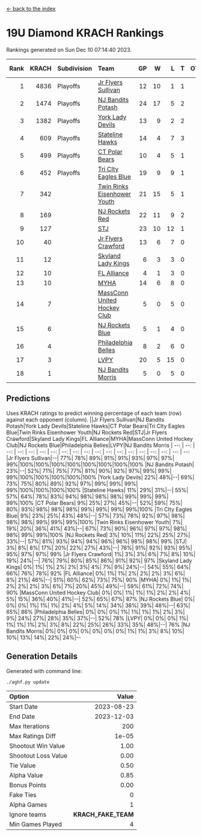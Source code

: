 [<- back to the index](readme.md)
# 19U Diamond KRACH Rankings
Rankings generated on Sun Dec 10 07:14:40 2023.

Rank|KRACH|Subdivision|Team|GP|W|L|T|OTW|OTL|SoS|Exp Wins|Win Diff
---:|---:|:---|:---|---:|---:|---:|---:|---:|---:|---:|---:|---:
1|4836|Playoffs|[Jr Flyers Sullivan](https://gamesheetstats.com/seasons/3663/teams/140859/schedule)|12|10|1|1|1|0|746|11.3|-0.0
2|1474|Playoffs|[NJ Bandits Potash](https://gamesheetstats.com/seasons/3663/teams/140857/schedule)|24|17|5|2|0|0|894|18.8|-0.0
3|1382|Playoffs|[York Lady Devils](https://gamesheetstats.com/seasons/3663/teams/140856/schedule)|13|9|2|2|0|0|694|10.8|-0.0
4|609|Playoffs|[Stateline Hawks](https://gamesheetstats.com/seasons/3663/teams/141851/schedule)|14|4|7|3|0|1|1672|6.3|-0.0
5|499|Playoffs|[CT Polar Bears](https://gamesheetstats.com/seasons/3663/teams/140853/schedule)|10|4|5|1|0|0|1426|5.3|-0.0
6|452|Playoffs|[Tri CIty Eagles Blue](https://gamesheetstats.com/seasons/3663/teams/140852/schedule)|19|9|9|1|1|0|1012|10.3|-0.0
7|342||[Twin Rinks Eisenhower Youth](https://gamesheetstats.com/seasons/3663/teams/140861/schedule)|21|15|5|1|0|0|291|16.3|-0.0
8|169||[NJ Rockets Red](https://gamesheetstats.com/seasons/3663/teams/140855/schedule)|22|11|9|2|1|1|522|12.9|0.0
9|127||[STJ](https://gamesheetstats.com/seasons/3663/teams/140858/schedule)|23|10|12|1|0|0|512|11.4|0.0
10|40||[Jr Flyers Crawford](https://gamesheetstats.com/seasons/3663/teams/140862/schedule)|13|6|7|0|0|1|100|6.9|0.0
11|12||[Skyland Lady Kings](https://gamesheetstats.com/seasons/3663/teams/140865/schedule)|6|3|3|0|0|0|76|3.9|0.0
12|10||[FL Alliance](https://gamesheetstats.com/seasons/3663/teams/156907/schedule)|4|1|3|0|0|0|319|1.9|0.0
13|10||[MYHA](https://gamesheetstats.com/seasons/3663/teams/140863/schedule)|14|6|8|0|0|0|73|6.9|0.0
14|7||[MassConn United Hockey Club](https://gamesheetstats.com/seasons/3663/teams/140854/schedule)|5|0|5|0|0|0|542|0.9|0.0
15|6||[NJ Rockets Blue](https://gamesheetstats.com/seasons/3663/teams/140867/schedule)|5|1|4|0|0|0|174|1.9|0.0
16|4||[Philadelphia Belles](https://gamesheetstats.com/seasons/3663/teams/140864/schedule)|8|2|6|0|0|0|34|2.9|0.0
17|3||[LVPY](https://gamesheetstats.com/seasons/3663/teams/140860/schedule)|20|5|15|0|0|0|200|5.9|0.0
18|1||[NJ Bandits Morris](https://gamesheetstats.com/seasons/3663/teams/140866/schedule)|5|0|5|0|0|0|122|0.9|0.0

## Predictions
Uses KRACH ratings to predict winning percentage of each team (row) against each opponent (column).
||Jr Flyers Sullivan|NJ Bandits Potash|York Lady Devils|Stateline Hawks|CT Polar Bears|Tri CIty Eagles Blue|Twin Rinks Eisenhower Youth|NJ Rockets Red|STJ|Jr Flyers Crawford|Skyland Lady Kings|FL Alliance|MYHA|MassConn United Hockey Club|NJ Rockets Blue|Philadelphia Belles|LVPY|NJ Bandits Morris
| --: | --: | --: | --: | --: | --: | --: | --: | --: | --: | --: | --: | --: | --: | --: | --: | --: | --: | --: 
|Jr Flyers Sullivan|--| 77%| 78%| 89%| 91%| 91%| 93%| 97%| 97%| 99%|100%|100%|100%|100%|100%|100%|100%|100%
|NJ Bandits Potash| 23%|--| 52%| 71%| 75%| 77%| 81%| 90%| 92%| 97%| 99%| 99%| 99%|100%|100%|100%|100%|100%
|York Lady Devils| 22%| 48%|--| 69%| 73%| 75%| 80%| 89%| 92%| 97%| 99%| 99%| 99%| 99%|100%|100%|100%|100%
|Stateline Hawks| 11%| 29%| 31%|--| 55%| 57%| 64%| 78%| 83%| 94%| 98%| 98%| 98%| 99%| 99%| 99%| 99%|100%
|CT Polar Bears|  9%| 25%| 27%| 45%|--| 52%| 59%| 75%| 80%| 93%| 98%| 98%| 98%| 99%| 99%| 99%| 99%|100%
|Tri CIty Eagles Blue|  9%| 23%| 25%| 43%| 48%|--| 57%| 73%| 78%| 92%| 97%| 98%| 98%| 98%| 99%| 99%| 99%|100%
|Twin Rinks Eisenhower Youth|  7%| 19%| 20%| 36%| 41%| 43%|--| 67%| 73%| 90%| 96%| 97%| 97%| 98%| 98%| 99%| 99%|100%
|NJ Rockets Red|  3%| 10%| 11%| 22%| 25%| 27%| 33%|--| 57%| 81%| 93%| 94%| 94%| 96%| 96%| 98%| 98%| 99%
|STJ|  3%|  8%|  8%| 17%| 20%| 22%| 27%| 43%|--| 76%| 91%| 92%| 93%| 95%| 95%| 97%| 97%| 99%
|Jr Flyers Crawford|  1%|  3%|  3%|  6%|  7%|  8%| 10%| 19%| 24%|--| 76%| 79%| 80%| 85%| 86%| 91%| 92%| 97%
|Skyland Lady Kings|  0%|  1%|  1%|  2%|  2%|  3%|  4%|  7%|  9%| 24%|--| 54%| 55%| 64%| 66%| 76%| 78%| 92%
|FL Alliance|  0%|  1%|  1%|  2%|  2%|  2%|  3%|  6%|  8%| 21%| 46%|--| 51%| 60%| 62%| 73%| 75%| 90%
|MYHA|  0%|  1%|  1%|  2%|  2%|  2%|  3%|  6%|  7%| 20%| 45%| 49%|--| 59%| 61%| 72%| 74%| 90%
|MassConn United Hockey Club|  0%|  0%|  1%|  1%|  1%|  2%|  2%|  4%|  5%| 15%| 36%| 40%| 41%|--| 52%| 65%| 67%| 87%
|NJ Rockets Blue|  0%|  0%|  0%|  1%|  1%|  1%|  2%|  4%|  5%| 14%| 34%| 38%| 39%| 48%|--| 63%| 65%| 86%
|Philadelphia Belles|  0%|  0%|  0%|  1%|  1%|  1%|  1%|  2%|  3%|  9%| 24%| 27%| 28%| 35%| 37%|--| 52%| 78%
|LVPY|  0%|  0%|  0%|  1%|  1%|  1%|  1%|  2%|  3%|  8%| 22%| 25%| 26%| 33%| 35%| 48%|--| 76%
|NJ Bandits Morris|  0%|  0%|  0%|  0%|  0%|  0%|  0%|  1%|  1%|  3%|  8%| 10%| 10%| 13%| 14%| 22%| 24%|--

## Generation Details

Generated with command line:
```
./aghf.py update
```

| Option | Value |
| :----- | ----: |
| Start Date | 2023-08-23 |
| End Date | 2023-12-03 |
| Max Iterations | 200 |
| Max Ratings Diff | 1e-05 |
| Shootout Win Value | 1.00 |
| Shootout Loss Value | 0.00 |
| Tie Value | 0.50 |
| Alpha Value | 0.85 |
| Bonus Points | 0.00 |
| Fake Ties | 0 |
| Alpha Games | 1 |
| Ignore teams | __KRACH_FAKE_TEAM__ |
| Min Games Played | 4 |

